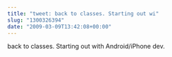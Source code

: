 ```yaml
---
title: "tweet: back to classes. Starting out wi"
slug: "1300326394"
date: "2009-03-09T13:42:08+00:00"
---
```

back to classes. Starting out with Android/iPhone dev.